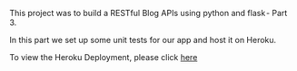 This project was to build a RESTful Blog APIs using python and flask - Part 3.

In this part we set up some unit tests for our app and host it on Heroku.

To view the Heroku Deployment, please click [here](https://harshalwebapp.herokuapp.com)
